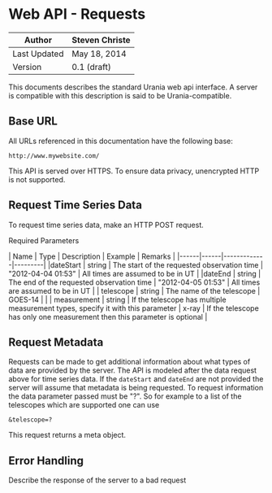 Web API - Requests
=======

|Author| Steven Christe|
|-------| --------------|
|Last Updated | May 18, 2014 |
| Version | 0.1 (draft)

This documents describes the standard Urania web api interface. A server is compatible with this description is said to be Urania-compatible.

Base URL
--------
All URLs referenced in this documentation have the following base:

`http://www.mywebsite.com/`

This API is served over HTTPS. To ensure data privacy, unencrypted HTTP is not supported.

Request Time Series Data
-------------------
To request time series data, make an HTTP POST request.

Required Parameters

| Name | Type | Description | Example | Remarks |
|------|------|-------------|---------|
|dateStart | string | The start of the requested observation time | "2012-04-04 01:53" | All times are assumed to be in UT |
|dateEnd | string | The end of the requested observation time | "2012-04-05 01:53" | All times are assumed to be in UT |
| telescope | string | The name of the telescope | GOES-14 | |
| measurement | string | If the telescope has multiple measurement types, specify it with this parameter | x-ray | If the telescope has only one measurement then this parameter is optional |

Request Metadata
----------------
Requests can be made to get additional information about what types of data are provided by the server. The API is modeled after the data request above for time series data. If the `dateStart` and `dateEnd` are not provided the server will assume that metadata is being requested. To request information the data parameter passed must be "?". So for example to a list of the telescopes which are supported one can use

```
&telescope=?
```
This request returns a meta object.


Error Handling
--------------

Describe the response of the server to a bad request